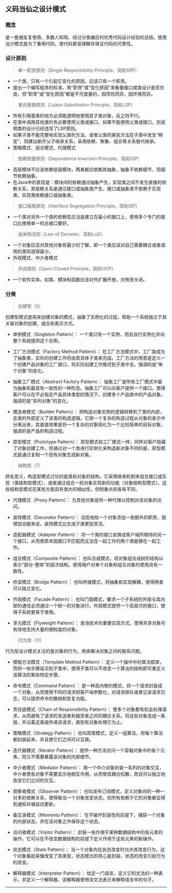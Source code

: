 ## 义码当仙之设计模式

### 概念
是一套被反复使用、多数人知晓、经过分类编目的优秀代码设计经验的总结。使用设计模式是为了重用代码，使代码更易理解并保证代码的可靠性。  

### 设计原则

> 单一职责原则（Single Responsibility Principle，简称SRP）

- 一个类，只有一个引起它变化的原因，应该只有一个职责。
- 提出一个编写程序的标准，用“职责”或“变化原因”来衡量接口或类设计是否优良，但“职责”或“变化原因”都是不可度量的，因项目而异，因环境而异。

> 里氏替换原则（Liskov Substitution Principle，简称LSP）

- 所有引用基类的地方必须能透明地使用其子类对象，反之则不行。
- 在类中调用其他类时务必要使用父类或接口，如果不能使用父类或接口，则说明类的设计已经违背了LSP原则。
- 如果子类不能完整地实现父类的方法，或者父类的某些方法在子类中发生“畸变”，则建议断开父子继承关系，采用依赖、聚集、组合等关系替代继承。
- 策略模式、组合模式、代理模式

> 依赖倒置原则（Dependence Inversion Principle，简称DIP）

- 高层模块不应该依赖低层模块，两者都应依赖其抽象，抽象不依赖细节，而细节依赖抽象。
- 在Java中的表现是：模块间的依赖通过抽象产生，实现类之间不发生直接的依赖关系，其依赖关系是通过接口或抽象类产生，接口或抽象类不依赖于实现类，实现类依赖接口或抽象类。

> 接口隔离原则（Interface Segregation Principle，简称ISP）

- 一个类对另外一个类的依赖性应当是建立在最小的接口上，使用多个专门的接口比使用单一的总接口要好。

> 迪米特法则（Law of Demeter，简称LoD）

- 一个对象应该对其他对象有最少的了解，即一个类应该对自己需要耦合或者调用的类知道得最少。
- 外观模式、中介者模式

> 开闭原则（Open-Closed Principle，简称OCP）

- 一个软件实体，如类、模块和函数应该对外扩展开放，对修改关闭。

### 分类

> 创建型（5）

创建型模式是用来创建对象的模式，抽象了实例化的过程，帮助一个系统独立于其关联对象的创建、组合和表示方式。

- 单例模式（Singleton Pattern）：
一个类只有一个实例，而且自行实例化并向整个系统提供这个实例。

- 工厂方法模式（Factory Method Pattern）：
  在工厂方法模式中，工厂类成为了抽象类，实际的创建工作将由其具体子类来完成。工厂方法的用意是定义一个创建产品对象的工厂接口，将实际创建工作推迟到子类中去，强调的是“单个对象”的变化。

- 抽象工厂模式（Abstract Factory Pattern）：
  抽象工厂是所有工厂模式中最为抽象和最具有一般性的一种形态。抽象工厂可以向客户提供一个接口，使得客户可以在不必指定产品具体类型的情况下，创建多个产品族中的产品对象，强调的是“系列对象”的变化。

- 建造者模式（Builder Pattern）：
  把构造对象实例的逻辑转移到了类的内部，在类的外部定义了该类的构造逻辑。它把一个复杂的构造过程从对象的表示中分离出来，其直接效果是将一个复杂的对象简化为一个比较简单的目标对象，强调的是产品的构造过程。

- 原型模式（Prototype Pattern）：
  原型模式和工厂模式一样，同样对客户隐藏了对象创建工作，但通过对一个类进行实例化来构造新对象不同的是，原型模式是通过复制一个现有对象生成新对象。

> 结构型（7）

顾名思义，构造型模式讨论的是类和对象的结构，它采用继承机制来组合接口或实现（类结构型模式），或者通过组合一些对象实现新的功能（对象结构型模式）。这些结构型模式在某些方面具有很大的相似性，但侧重点却各有不同。  

- 代理模式（Proxy Pattern）：
  为其他对象提供一种代理以控制对该对象的访问。

- 装饰模式（Decorator Pattern）：
  动态地给一个对象添加一些额外的职责，就增加功能来说，装饰模式比生成子类更加灵活。

- 适配器模式（Adapter Pattern）：
  将一个类的接口变换成客户端所期待的另一个接口，从而使原本因接口不匹配而无法在一起工作的两个类能够在一起工作。

- 组合模式（Composite Pattern）：
  也叫合成模式，将对象组合成树形结构以表示“部分-整体”的层次结构，使得用户对单个对象和组合对象的使用具有一致性。

- 桥梁模式（Bridge Pattern）：
  也叫桥接模式，将抽象和实现解耦，使得两者可以独立变化。  

- 外观模式（Facade Pattern）：
  也叫门面模式，要求一个子系统的外部与其内部的通信必须通过一个统一的对象进行，外观模式提供一个高层次的接口，使得子系统更易于使用。

- 享元模式（Flyweight Pattern）：
  是池技术的重要实现方式，使用共享对象可有效地支持大量的细粒度的对象。

> 行为型（11）

行为型设计模式关注的是对象的行为，用来解决对象之间的联系问题。

- 模板方法模式（Template Method Pattern）：
  定义一个操作中的算法框架，而将一些步骤延迟到子类中，使得子类可以不改变一个算法的结构即可重定义该算法的某些特定步骤。

- 命令模式（Command Pattern）：
  是一种高内聚的模式，将一个请求封装成一个对象，从而使用不同的请求把客户端参数化，对请求排队或者记录请求日志，可以提供命令的撤销和恢复功能。

- 责任链模式（Chain of Responsibility Pattern）：
  使多个对象都有机会处理请求，从而避免了请求的发送者和接受者之间的耦合关系。将这些对象连成一条链，并沿着这条链传递该请求，直到有对象处理它为止。

- 策略模式（Strategy Pattern）：
  也叫政策模式，定义一组算法，将每个算法都封装起来，并且使它们之间可以互换。

- 迭代器模式（Iterator Pattern）：
  提供一种方法访问一个容器对象中的各个元素，而又不需要暴露该对象的内部细节。

- 中介者模式（Mediator Pattern）：
  用一个中介对象封装一系列的对象交互，中介者使各对象不需要显示地相互作用，从而使其耦合松散，而且可以独立地改变它们之间的交互。

- 观察者模式（Observer Pattern）：
  也叫发布订阅模式，定义对象间的一种一对多的依赖关系，使得每当一个对象改变状态，则所有依赖于它的对象都会得到通知并被自动更新。

- 备忘录模式（Memento Pattern）：
  在不破坏封装性的前提下，捕获一个对象的内部状态，并在该对象之外保存这个状态。

- 访问者模式（Visitor Pattern）：
  封装一些作用于某种数据结构中的各元素的操作，它可以在不改变数据结构的前提下定义作用于这些元素的新操作。

- 状态模式（State Pattern）：
  当一个对象内在状态改变时允许其改变行为，这个对象看起来像改变了其类型，状态模式的核心是封装，状态的改变引起行为的改变。

- 解释器模式（Interpreter Pattern）：
  给定一门语言，定义它的文法的一种表示，并定义一个解释器，该解释器使用该文法表示来解释语言中的句子。  

<hr>





